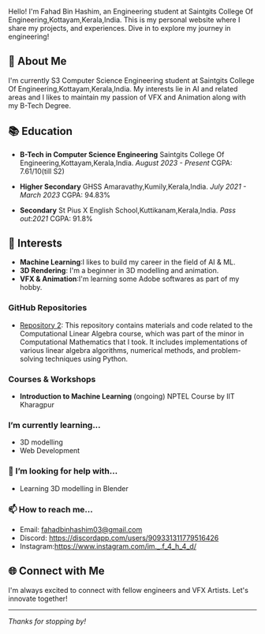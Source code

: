 Hello! I'm Fahad Bin Hashim, an Engineering student at Saintgits College Of Engineering,Kottayam,Kerala,India. This is my personal website where I share my projects, and experiences. Dive in to explore my journey in engineering!

## 🚀 About Me

I'm currently S3 Computer Science Engineering student at Saintgits College Of Engineering,Kottayam,Kerala,India. My interests lie in AI and related areas and I likes to maintain my passion of VFX and Animation along with my B-Tech Degree.

## 📚 Education

  - **B-Tech in Computer Science Engineering**
     Saintgits College Of Engineering,Kottayam,Kerala,India.
     *August 2023 - Present*
     CGPA: 7.61/10(till S2)
    
  - **Higher Secondary**
     GHSS Amaravathy,Kumily,Kerala,India.
     *July 2021 - March 2023*
     CGPA: 94.83%

  - **Secondary**
     St Pius X English School,Kuttikanam,Kerala,India.
     *Pass out:2021*
     CGPA: 91.8%

    
## 🔬 Interests

- **Machine Learning**:I likes to build my career in the field of AI & ML.
- **3D Rendering**: I'm a beginner in 3D modelling and animation.
- **VFX & Animation**:I'm learning some Adobe softwares as part of my hobby.


### GitHub Repositories
- [Repository 2](https://github.com/Fahadbinhashim2005/Computational-Linear-Algebra): This repository contains materials and code related to the Computational Linear Algebra course, which was part of the minor in Computational Mathematics that I took. It includes implementations of various linear algebra algorithms, numerical methods, and problem-solving techniques using Python.



### Courses & Workshops
- **Introduction to Machine Learning** (ongoing)
  NPTEL Course by IIT Kharagpur



### I’m currently learning...
- 3D modelling
- Web Development
  

### 🤔 I’m looking for help with...
- Learning 3D modelling in Blender


### 📫 How to reach me...
- Email: fahadbinhashim03@gmail.com
- Discord: https://discordapp.com/users/909331311779516426
- Instagram:https://www.instagram.com/im._.f_4_h_4_d/

## 🌐 Connect with Me

I'm always excited to connect with fellow engineers and VFX Artists. Let's innovate together!


---

*Thanks for stopping by!*

